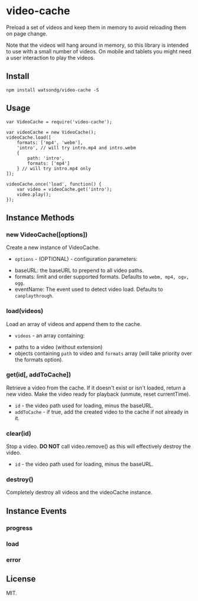 video-cache
===

Preload a set of videos and keep them in memory to avoid reloading them on page change.

Note that the videos will hang around in memory, so this library is intended to use with a small number of videos.
On mobile and tablets you might need a user interaction to play the videos.

## Install

```
npm install watsondg/video-cache -S
```

## Usage

```
var VideoCache = require('video-cache');

var videoCache = new VideoCache();
videoCache.load([
    formats: ['mp4', 'webm'],
    'intro', // will try intro.mp4 and intro.webm
    {
        path: 'intro',
        formats: ['mp4']
    } // will try intro.mp4 only
]);

videoCache.once('load', function() {
    var video = videoCache.get('intro');
    video.play();
});

```

## Instance Methods

### new VideoCache([options])

Create a new instance of VideoCache.
* `options` - (OPTIONAL) - configuration parameters:
- baseURL: the baseURL to prepend to all video paths.
- formats: limit and order supported formats. Defaults to `webm, mp4, ogv, ogg`.
- eventName: The event used to detect video load. Defaults to `canplaythrough`.


### load(videos)

Load an array of videos and append them to the cache.

* `videos` - an array containing:
- paths to a video (without extension)
- objects containing `path` to video and `formats` array (will take priority over the formats option).


### get(id[, addToCache])

Retrieve a video from the cache. If it doesn't exist or isn't loaded, return a new video.
Make the video ready for playback (unmute, reset currentTime).
* `id` - the video path used for loading, minus the baseURL.
* `addToCache` - if true, add the created video to the cache if not already in it.


### clear(id)

Stop a video.
**DO NOT** call video.remove() as this will effectively destroy the video.
* `id` - the video path used for loading, minus the baseURL.


### destroy()

Completely destroy all videos and the videoCache instance.

## Instance Events

### progress
### load
### error

## License
MIT.